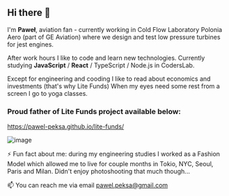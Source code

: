 ## Hi there 👋

I'm **Paweł**, aviation fan - currently working in Cold Flow Laboratory Polonia Aero (part of GE Aviation) where we design and test low pressure turbines for jest engines.

After work hours I like to code and learn new technologies. 
Currently studying **JavaScript** / **React** / TypeScript / Node.js in CodersLab.

Except for engineering and cooding I like to read about economics and investments (that's why Lite Funds)
When my eyes need some rest from a screen I go to yoga classes.

### Proud father of **Lite Funds** project available below:
https://pawel-peksa.github.io/lite-funds/

![image](https://user-images.githubusercontent.com/25892133/148834626-6c579c0c-811e-4448-8bea-6c859cac0758.png)

⚡ Fun fact about me: during my engineering studies I worked as a Fashion Model which allowed me to live for couple months in Tokio, NYC, Seoul, Paris and Milan. Didn't enjoy photoshooting that much though...

📫 You can reach me via email pawel.peksa@gmail.com
